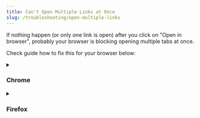 ```yaml
---
title: Can't Open Multiple Links at Once
slug: /troubleshooting/open-multiple-links
---
```


If nothing happen (or only one link is open) after you click on "Open in browser", probably your browser is blocking opening multiple tabs at once.

Check guide how to fix this for your browser below:

<details><summary>

### Chrome

</summary>
Right after you try to open multiple tabs at once, you will see icon in address bar. Click on it and enable this functionality for raindrop.io domain

![](./chrome.png)

#### Other solution:

Paste this URL `chrome://settings/content/popups` to address bar and press enter. In "Allow" section click "Add" and paste this string `[*.]raindrop.io`

</details>

<details><summary>

### Firefox

</summary>
Right after you try to open multiple tabs at once, you will see panel like in screenshot below. Click "Preferences" and "Allow pop-ups for app.raindrop.io" in context menu:

![](./firefox1.png)

#### Other solution:

Paste this URL `about:preferences#privacy` to address bar and press enter.

Scroll to "Permissions" section and click "Exceptions..." button near "Block pop-up windows" checkbox:

![](./firefox2.png)

Enter `https://app.raindrop.io` to "Address of website" field, click "Allow" and "Save Changes"

![](./firefox3.png)

</details>
